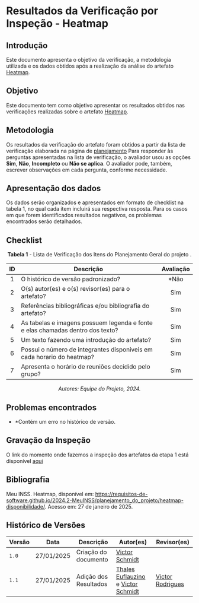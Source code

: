 # Resultados da Verificação por Inspeção - Heatmap

## Introdução

Este documento apresenta o objetivo da verificação, a metodologia utilizada e os dados obtidos após a realização da análise do artefato [Heatmap](https://requisitos-de-software.github.io/2024.2-MeuINSS/planejamento_do_projeto/heatmap-disponibilidade/).

## Objetivo

Este documento tem como objetivo apresentar os resultados obtidos nas verificações realizadas sobre o artefato [Heatmap](https://requisitos-de-software.github.io/2024.2-MeuINSS/planejamento_do_projeto/heatmap-disponibilidade/).

## Metodologia

Os resultados da verificação do artefato foram obtidos a partir da lista de verificação elaborada na página de [planejamento](../entrega1/planej2-e1.md) Para responder às perguntas apresentadas na lista de verificação, o avaliador usou as opções **Sim**, **Não**, **Incompleto** ou **Não se aplica**. O avaliador pode, também, escrever observações em cada pergunta, conforme necessidade.

## Apresentação dos dados

Os dados serão organizados e apresentados em formato de checklist na tabela 1, no qual cada item incluirá sua respectiva resposta. Para os casos em que forem identificados resultados negativos, os problemas encontrados serão detalhados.

## Checklist

<center>

**Tabela 1** - Lista de Verificação dos Itens do Planejamento Geral do projeto .

|        ID        | Descrição                                                                                                           | Avaliação  |
| :--------------: | ------------------------------------------------------------------------------------------------------------------- | :--------: | 
| 1 | O histórico de versão padronizado? | *Não |
| 2 | O(s) autor(es) e o(s) revisor(es) para o artefato? | Sim |
| 3 | Referências bibliográficas e/ou bibliografia do artefato? | Sim |
| 4 | As tabelas e imagens possuem legenda e fonte e elas chamadas dentro dos texto? | Sim |
| 5 | Um texto fazendo uma introdução do artefato? | Sim |
| 6 | Possui o número de integrantes disponiveis em cada horario do heatmap? | Sim |
| 7 | Apresenta o horário de reuniões decidido pelo grupo? | Sim |

_Autores: Equipe do Projeto, 2024._

</center>

## Problemas encontrados

- *Contém um erro no histórico de versão.
  
## Gravação da Inspeção

O link do momento onde fazemos a inspeção dos artefatos da etapa 1 está disponível [aqui](https://youtu.be/Ya5oS1VJNi8?t=34) 

## Bibliografia

Meu INSS. Heatmap, disponível em: https://requisitos-de-software.github.io/2024.2-MeuINSS/planejamento_do_projeto/heatmap-disponibilidade/. Acesso em: 27 de janeiro de 2025.


## Histórico de Versões

| Versão  | Data | Descrição | Autor(es) | Revisor(es) |
| -------- | ------ | ------ | ---------- | ---------- |
| `1.0` | 27/01/2025 | Criação do documento  | [Victor Schmidt](https://github.com/moonshinerd) |  |
| `1.1` | 27/01/2025 | Adição dos Resultados  | [Thales Euflauzino](https://github.com/thaleseuflauzino) e [Victor Schmidt](https://github.com/moonshinerd) | [Victor Rodrigues](https://github.com/ViictorHugoo) |